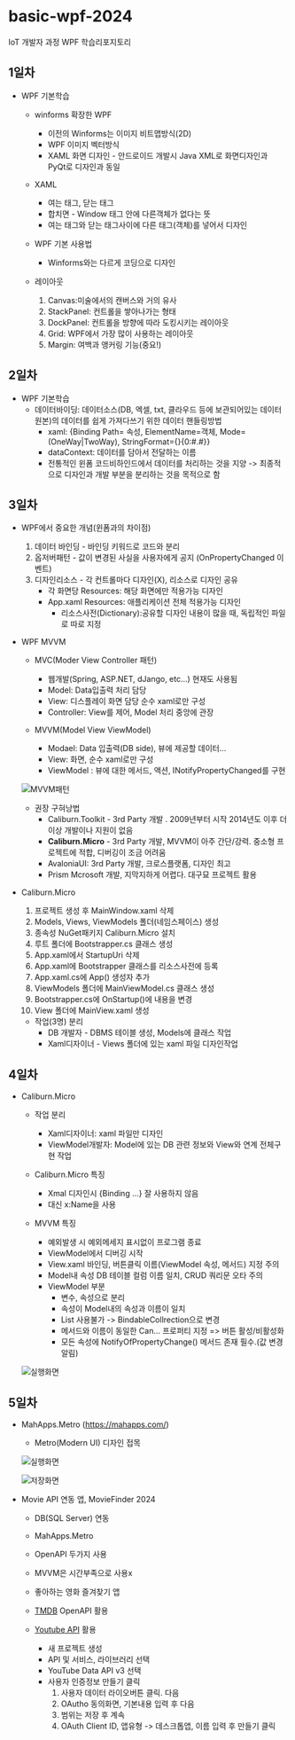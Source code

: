 # basic-wpf-2024
IoT 개발자 과정 WPF 학습리포지토리


## 1일차
- WPF 기본학습
    - winforms 확장한 WPF
        - 이전의 Winforms는 이미지 비트맵방식(2D)
        - WPF 이미지 벡터방식
        - XAML 화면 디자인 - 안드로이드 개발시 Java XML로 화면디자인과 PyQt로 디자인과 동일
        
    - XAML
        - <Window> 여는 태그, </Window> 닫는 태그
        - 합치면 <Window /> - Window 태그 안에 다른객체가 없다는 뜻 
        - 여는 태그와 닫는 태그사이에 다른 태그(객체)를 넣어서 디자인

    - WPF 기본 사용법
        - Winforms와는 다르게 코딩으로 디자인

    - 레이아웃
        1. Canvas:미술에서의 캔버스와 거의 유사
        2. StackPanel: 컨트롤을 쌓아나가는 형태
        3. DockPanel: 컨트롤을 방향에 따라 도킹시키는 레이아웃
        4. Grid: WPF에서 가장 많이 사용하는 레이아웃
        5. Margin: 여백과 앵커링 기능(중요!)


## 2일차
- WPF 기본학습
    - 데이터바이딩: 데이터소스(DB, 엑셀, txt, 클라우드 등에 보관되어있는 데이터원본)의 데이터를 쉽게 가져다쓰기 위한 데이터 핸들링방법
        - xaml: {Binding Path= 속성, ElementName=객체, Mode=(OneWay|TwoWay), StringFormat={}{0:#.#}}
        - dataContext: 데이터를 담아서 전달하는 이름
        - 전통적인 윈폼 코드비하인드에서 데이터를 처리하는 것을 지양 -> 최종적으로 디자인과 개발 부분을 분리하는 것을 목적으로 함

## 3일차
- WPF에서 중요한 개념(윈폼과의 차이점)
    1. 데이터 바인딩 - 바인딩 키워드로 코드와 분리
    2. 옵저버패턴 - 값이 변경된 사실을 사용자에게 공지 (OnPropertyChanged 이벤트)
    3. 디자인리소스 - 각 컨트롤마다 디자인(X), 리소스로 디자인 공유
        - 각 화면당 Resources: 해당 화면에만 적용가능 디자인
        - App.xaml Resources: 애플리케이션 전체 적용가능 디자인
            - 리소스사전(Dictionary):공유할 디자인 내용이 많을 때, 독립적인 파일로 따로 지정

- WPF MVVM
    - MVC(Moder View Controller 패턴)
        - 웹개발(Spring, ASP.NET, dJango, etc...) 현재도 사용됨
        - Model: Data입출력 처리 담당
        - View: 디스플레이 화면 담당 순수 xaml로만 구성
        - Controller: View를 제어, Model 처리 중앙에 관장

    - MVVM(Model View ViewModel)
        - Modael: Data 입출력(DB side), 뷰에 제공할 데이터...
        - View: 화면, 순수 xaml로만 구성
        - ViewModel : 뷰에 대한 메서드, 액션, INotifyPropertyChanged를 구현

    ![MVVM패턴](https://raw.githubusercontent.com/RiverGang/basic-wpf-2024/main/images/wpf001.png)

    - 권장 구혀낭법
        - Caliburn.Toolkit - 3rd Party 개발 . 2009년부터 시작 2014년도 이후 더이상 개발이나 지원이 없음
        - **Caliburn.Micro** - 3rd Party 개발, MVVM이 아주 간단/강력. 중소형 프로젝트에 적합, 디버깅이 조금 어려움
        - AvaloniaUI:  3rd Party 개발, 크로스플랫폼, 디자인 최고
        - Prism Mcrosoft 개발, 지막지하게 어렵다. 대구묘 프로젝트 활용 

- Caliburn.Micro
    1. 프로젝트 생성 후 MainWindow.xaml 삭제
    2. Models, Views, ViewModels 폴더(네임스페이스) 생성
    3. 종속성 NuGet패키지 Caliburn.Micro 설치
    4. 루트 폴더에 Bootstrapper.cs 클래스 생성
    5. App.xaml에서 StartupUri 삭제
    6. App.xaml에 Bootstrapper 클래스를 리소스사전에 등록
    7. App.xaml.cs에 App() 생성자 추가
    8. ViewModels 폴더에 MainViewModel.cs 클래스 생성
    9. Bootstrapper.cs에 OnStartup()에 내용을 변경
    10. View 폴더에 MainView.xaml 생성

    - 작업(3명) 분리
        - DB 개발자 - DBMS 테이블 생성, Models에 클래스 작업
        - Xaml디자이너 - Views 폴더에 있는 xaml 파일 디자인작업
    
## 4일차
- Caliburn.Micro
    - 작업 분리
        - Xaml디자이너: xaml 파일만 디자인
        - ViewModel개발자: Model에 있는 DB 관련 정보와 View와 연계 전체구현 작업

    - Caliburn.Micro 특징
        - Xmal 디자인시 {Binding ...} 잘 사용하지 않음
        - 대신 x:Name을 사용

    - MVVM 특징
        - 예외발생 시 예외메세지 표시없이 프로그램 종료
        - ViewModel에서 디버깅 시작
        - View.xaml 바인딩, 버튼클릭 이름(ViewModel 속성, 메서드) 지정 주의
        - Model내 속성 DB 테이블 컬럼 이름 일치, CRUD 쿼리문 오타 주의
        - ViewModel 부분
            - 변수, 속성으로 분리
            - 속성이 Model내의 속성과 이름이 일치
            - List 사용불가 -> BindableCollrection으로 변경
            - 메서드와 이름이 동일한 Can... 프로퍼티 지정 => 버튼 활성/비활성화
            - 모든 속성에 NotifyOfPropertyChange() 메서드 존재 필수.(값 변경 알림)

    ![실행화면](https://raw.githubusercontent.com/RiverGang/basic-wpf-2024/main/images/wpf002.png)


## 5일차
- MahApps.Metro (https://mahapps.com/)
    - Metro(Modern UI) 디자인 접목

    ![실행화면](https://raw.githubusercontent.com/RiverGang/basic-wpf-2024/main/images/wpf003.png)

    ![저장화면](https://raw.githubusercontent.com/RiverGang/basic-wpf-2024/main/images/wpf004.png)


- Movie API 연동 앱, MovieFinder 2024
    - DB(SQL Server) 연동
    - MahApps.Metro
    - OpenAPI 두가지 사용
    - MVVM은 시간부족으로 사용x

    - 좋아하는 영화 즐겨찾기 앱
    - [TMDB](https://www.themoviedb.org/) OpenAPI 활용
    - [Youtube API](https://console.cloud.google.com/) 활용
        - 새 프로젝트 생성
        - API 및 서비스, 라이브러리 선택
        - YouTube Data API v3 선택
        - 사용자 인증정보 만들기 클릭
            1. 사용자 데이터 라이오버튼 클릭. 다음
            2. OAutho 동의화면, 기본내용 입력 후 다음
            3. 범위는 저장 후 계속
            4. OAuth Client ID, 앱유형 -> 데스크톱앱, 이름 입력 후 만들기 클릭